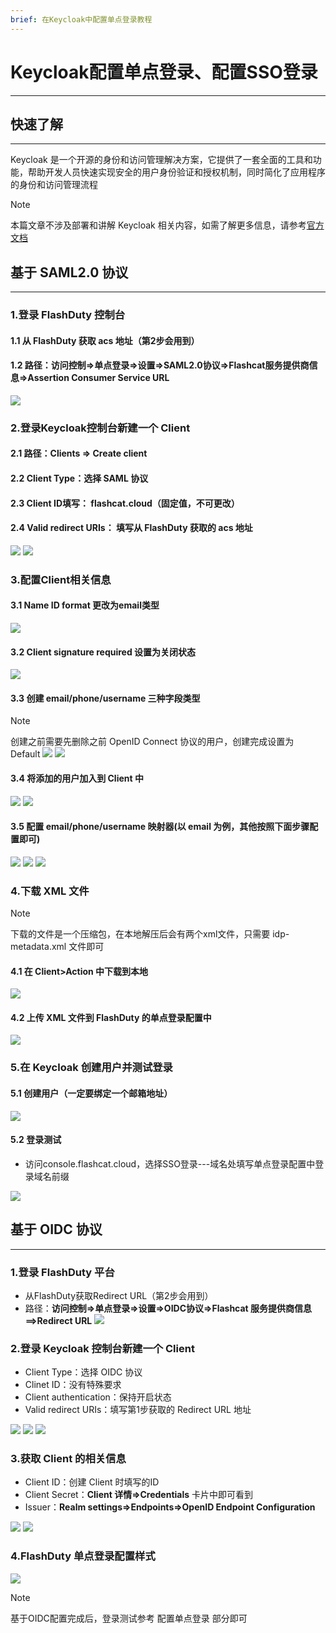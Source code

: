 ```yaml
---
brief: 在Keycloak中配置单点登录教程
---
```


# Keycloak配置单点登录、配置SSO登录

---

## 快速了解
---

Keycloak 是一个开源的身份和访问管理解决方案，它提供了一套全面的工具和功能，帮助开发人员快速实现安全的用户身份验证和授权机制，同时简化了应用程序的身份和访问管理流程

> [!NOTE]
> 本篇文章不涉及部署和讲解 Keycloak 相关内容，如需了解更多信息，请参考[官方文档](https://www.keycloak.org/)

## 基于 SAML2.0 协议
---
### 1.登录 FlashDuty 控制台
#### 1.1 从 FlashDuty 获取 acs 地址（第2步会用到）
#### 1.2 路径：访问控制=>单点登录=>设置=>SAML2.0协议=>Flashcat服务提供商信息=>Assertion Consumer Service URL

![](https://fcdoc.github.io/img/pkIrovp8kA32UAW82e8aqEsjkfDKFn6xy-n3V8li-tE.avif)

### 2.登录Keycloak控制台新建一个 Client
#### 2.1 路径：Clients => Create client
#### 2.2 Client Type：选择 SAML 协议
#### 2.3 Client ID填写： flashcat.cloud（固定值，不可更改）
#### 2.4 Valid redirect URIs： 填写从 FlashDuty 获取的 acs 地址

![](https://fcdoc.github.io/img/MfLl4ovdUShiYNm12SAH0u29lERlAacWYOM9YPEj3gE.avif)
![](https://fcdoc.github.io/img/1qZPWJilLeqTWb1TFnVAiQf3Pe7yerpVtPyMpOUAueA.avif)

### 3.配置Client相关信息

#### 3.1 Name ID format 更改为email类型

![](https://fcdoc.github.io/img/ZEvRR_z-YOH66aOTsmV6Zz3Izeh5PTaW7tAixV2ZCJY.avif)

#### 3.2 Client signature required 设置为关闭状态

![](https://fcdoc.github.io/img/PYpH626xaO7ZfOx6O9_UcGu0gZGRSJU2E61bNhM2fug.avif)


#### 3.3 创建 email/phone/username 三种字段类型
> [!NOTE]
> 创建之前需要先删除之前 OpenID Connect 协议的用户，创建完成设置为 Default
![](https://fcdoc.github.io/img/ZePSBlsiaCFbpDSp0YLNTx176uqLjnfnCxquFITbSpQ.avif)
![](https://fcdoc.github.io/img/oB7-tH-qpVSj-NNNkXBW_aFkWOhdqhnkvbopr83k98w.avif)

#### 3.4 将添加的用户加入到 Client 中
![](https://fcdoc.github.io/img/OWCPp0soyAyMh-eZBaokxk-cs9_xgPruEL9VfxvAEF0.avif)
![](https://fcdoc.github.io/img/mkZNfR9v63jjkT9vZ480v2-wHCRYCg8OPGILwJBrQH4.avif)


#### 3.5 配置 email/phone/username 映射器(以 email 为例，其他按照下面步骤配置即可)
![](https://fcdoc.github.io/img/pBg2KT_RubAPb4vIIEfNbKYMJCb-ome2Kw4xhSSUXEI.avif)
![](https://fcdoc.github.io/img/SSSiSST_PmkcbEKioDY6PcOvtAhuDEOTZ9lFlSvV95w.avif)
![](https://fcdoc.github.io/img/XDIIw8olppBjfOzge_U4bJ528AwuuLYx1Go8qnUY_Ts.avif)

### 4.下载 XML 文件
> [!NOTE]
> 下载的文件是一个压缩包，在本地解压后会有两个xml文件，只需要 idp-metadata.xml 文件即可
#### 4.1 在 Client>Action 中下载到本地
![](https://fcdoc.github.io/img/iNbRXI4HmjjefWj5OIWXuAxA9yjncL7NTmnQHUw_UB0.avif)

#### 4.2 上传 XML 文件到 FlashDuty 的单点登录配置中
![](https://fcdoc.github.io/img/idsjJegDi2gpoyDZmawJGYL-iccbjRzXo_gzM4JwDro.avif)


### 5.在 Keycloak 创建用户并测试登录

#### 5.1 创建用户（一定要绑定一个邮箱地址）
![](https://fcdoc.github.io/img/_2tbJ0_OLLyERNxooaRGWXL0JnsX9W6cEisxR0cEnQ8.avif)

#### 5.2 登录测试
- 访问console.flashcat.cloud，选择SSO登录---域名处填写单点登录配置中登录域名前缀

![](https://fcdoc.github.io/img/gDmsph7lG5N0JV3i5NvyCWDBgbpKe3OMKgP9IOskT70.avif)

## 基于 OIDC 协议
---
### 1.登录 FlashDuty 平台
- 从FlashDuty获取Redirect URL（第2步会用到）
- 路径：**访问控制=>单点登录=>设置=>OIDC协议=>Flashcat 服务提供商信息==>Redirect URL**
![](https://fcdoc.github.io/img/-89ER30ZP-j4UDDbMraGeT4R351z2UsSUiMQD3yLSTY.avif)

### 2.登录 Keycloak 控制台新建一个 Client

- Client Type：选择 OIDC 协议
- Clinet ID：没有特殊要求
- Client authentication：保持开启状态
- Valid redirect URIs：填写第1步获取的 Redirect URL 地址

![](https://fcdoc.github.io/img/7wIOsG6oJ8zfGw0QSqiLwrGsSWeRFS9dgxhp0UTL2jY.avif)
![](https://fcdoc.github.io/img/X_en7d1IG7mMqbCR7WNBsflGLodwhSuFcHGNTdHQrfo.avif)
![](https://fcdoc.github.io/img/dR55AMDCD2lBGunpaMHPPJfZuTykNpyHTgj8sF682Mw.avif)

### 3.获取 Client 的相关信息

- Client ID：创建 Client 时填写的ID
- Client Secret：**Client 详情=>Credentials** 卡片中即可看到
- Issuer：**Realm settings=>Endpoints=>OpenID Endpoint Configuration**

![](https://fcdoc.github.io/img/NP_LOrJitxQoWR8v3qRRc_m9Vi2RWsR8LJw-3OlNOP4.avif)
![](https://fcdoc.github.io/img/_iEUT3fJeOYyvMLTJ7_LvSSowT9xZ5SkLW2kcxq1CUM.avif)

### 4.FlashDuty 单点登录配置样式

![](https://fcdoc.github.io/img/NGsXfo0hUCLw7RiK_M0iiwxNOx4CaBoZBHGzXOkVWLw.avif)

> [!NOTE]
> 基于OIDC配置完成后，登录测试参考 配置单点登录 部分即可